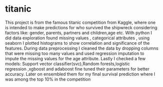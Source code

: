 # titanic

This project is from the famous titanic competition from Kaggle, where one is intended to make predictions for who survived the shipwreck considering factors like: gender, parents, partners and children,age etc.
With python I  did data exploration found missing values , categorical attributes , using seaborn I plotted histograms to show correlation and significance of the features.
During data preprocessing I cleaned the data by dropping columns that were missing too many values and used regression imputation to impute the missing values for the age attribute.
Lastly I checked a few models: Support vector classifier(svc),Random forests,logistic regression ,xgboost and adaboost fine tuned their parameters for better accuracy. Later on ensembled them for my final survival prediction where I was among the top 10% in the competition
